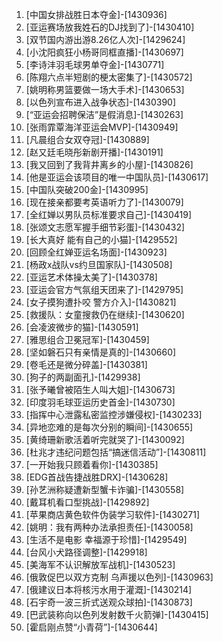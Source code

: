 
1. [中国女排战胜日本夺金]-[1430936]
1. [亚运赛场放我姓石的DJ找到了]-[1430410]
1. [双节国内游出游8.26亿人次]-[1429624]
1. [小沈阳疯狂小杨哥同框直播]-[1430697]
1. [李诗沣羽毛球男单夺金]-[1430771]
1. [陈翔六点半短剧的梗太密集了]-[1430572]
1. [姚明称男篮要做一场大手术]-[1430653]
1. [以色列宣布进入战争状态]-[1430390]
1. [“亚运会招聘保洁”是假消息]-[1430263]
1. [张雨霏覃海洋亚运会MVP]-[1430949]
1. [凡晨组合女双夺冠]-[1430889]
1. [赵又廷毛晓彤新剧开播]-[1430191]
1. [我又回到了我背井离乡的小屋]-[1430826]
1. [他是亚运会该项目的唯一中国队员]-[1430617]
1. [中国队突破200金]-[1430995]
1. [现在接亲都要考英语听力了]-[1430079]
1. [全红婵以男队员标准要求自己]-[1430419]
1. [张颂文志愿军握手细节彩蛋]-[1430432]
1. [长大真好 能有自己的小猫]-[1429552]
1. [回顾全红婵亚运名场面]-[1430923]
1. [杨政x战队vs约旦国家队]-[1430508]
1. [亚运艺术体操太美了]-[1430378]
1. [亚运会官方气氛组天团来了]-[1429795]
1. [女子摸狗遭扑咬 警方介入]-[1430821]
1. [救援队：女童搜救仍在继续]-[1430620]
1. [会凌波微步的猫]-[1430591]
1. [雅思组合卫冕冠军]-[1430459]
1. [坚如磐石只有亲情是真的]-[1430660]
1. [卷毛还是微分碎盖]-[1430381]
1. [狗子的两副面孔]-[1429938]
1. [张予曦曾被陌生人叫大姐]-[1430673]
1. [印度羽毛球亚运历史首金]-[1430730]
1. [指挥中心泄露私密监控涉嫌侵权]-[1430233]
1. [异地恋难的是每次分别的瞬间]-[1430655]
1. [黄绮珊新歌活着听完就哭了]-[1430092]
1. [杜兆才违纪问题包括“搞迷信活动”]-[1430811]
1. [一开始我只顾着看你]-[1430385]
1. [EDG首战告捷战胜DRX]-[1430628]
1. [孙艺洲称疑遭新型蟹卡诈骗]-[1430558]
1. [戴耳机看口型挑战]-[1429892]
1. [苹果商店黄色软件伪装学习软件]-[1430271]
1. [姚明：我有两种办法承担责任]-[1430058]
1. [生活不是电影 幸福源于珍惜]-[1429549]
1. [台风小犬路径调整]-[1429918]
1. [美海军不认识解放军战机]-[1430523]
1. [俄敦促巴以双方克制 乌声援以色列]-[1430963]
1. [俄建议日本将核污水用于灌溉]-[1430214]
1. [石宇奇一波三折式送观众球拍]-[1430873]
1. [巴武装称向以色列发射数千火箭弹]-[1430415]
1. [霍启刚点赞“小青荷”]-[1430644]